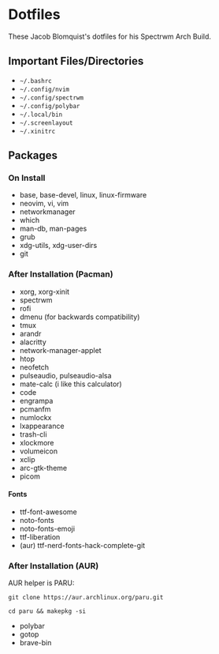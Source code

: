# Dotfiles

These Jacob Blomquist's dotfiles for his Spectrwm Arch Build.

## Important Files/Directories

* `~/.bashrc`
* `~/.config/nvim`
* `~/.config/spectrwm`
* `~/.config/polybar`
* `~/.local/bin`
* `~/.screenlayout`
* `~/.xinitrc`

## Packages

### On Install

* base, base-devel, linux, linux-firmware
* neovim, vi, vim
* networkmanager
* which
* man-db, man-pages
* grub
* xdg-utils, xdg-user-dirs
* git

### After Installation (Pacman)

* xorg, xorg-xinit
* spectrwm
* rofi
* dmenu (for backwards compatibility) 
* tmux
* arandr
* alacritty
* network-manager-applet
* htop
* neofetch
* pulseaudio, pulseaudio-alsa
* mate-calc (i like this calculator)
* code
* engrampa
* pcmanfm
* numlockx
* lxappearance
* trash-cli
* xlockmore
* volumeicon
* xclip
* arc-gtk-theme
* picom

#### Fonts

* ttf-font-awesome
* noto-fonts
* noto-fonts-emoji
* ttf-liberation
* (aur) ttf-nerd-fonts-hack-complete-git

### After Installation (AUR)

AUR helper is PARU:

`git clone https://aur.archlinux.org/paru.git`

`cd paru && makepkg -si`

* polybar
* gotop
* brave-bin

